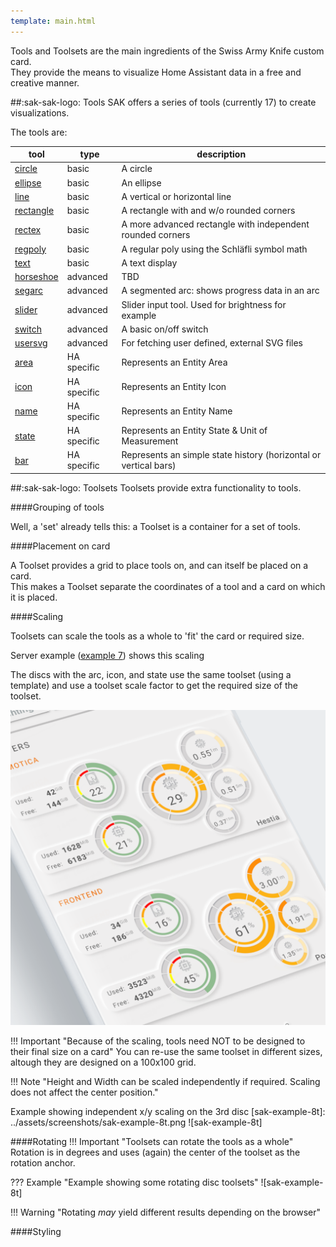 ```yaml
---
template: main.html
---
```

<!-- GT/GL -->

Tools and Toolsets are the main ingredients of the Swiss Army Knife custom card.
<br>They provide the means to visualize Home Assistant data in a free and creative manner.

##:sak-sak-logo: Tools
SAK offers a series of tools (currently 17) to create visualizations.

The tools are:

| tool        | type        | description |
| ----------- | ----------- | ----------- |
| [circle][swiss-army-knife-basic-tool-circle]          | basic       | A circle |
| [ellipse][swiss-army-knife-basic-tool-ellipse]        | basic       | An ellipse |
| [line][swiss-army-knife-basic-tool-line]              | basic       | A vertical or horizontal line |
| [rectangle][swiss-army-knife-basic-tool-rectangle]    | basic       | A rectangle with and w/o rounded corners |
| [rectex][swiss-army-knife-basic-tool-rectex]          | basic       | A more advanced rectangle with independent rounded corners |
| [regpoly][swiss-army-knife-basic-tool-regpoly]        | basic       | A regular poly using the Schläfli symbol math |
| [text][swiss-army-knife-basic-tool-text]              | basic       | A text display |
| [horseshoe][swiss-army-knife-advanced-tool-horseshoe] | advanced    | TBD |
| [segarc][swiss-army-knife-advanced-tool-segarc]       | advanced    | A segmented arc: shows progress data in an arc |
| [slider][swiss-army-knife-advanced-tool-slider]       | advanced    | Slider input tool. Used for brightness for example |
| [switch][swiss-army-knife-advanced-tool-switch]       | advanced    | A basic on/off switch |
| [usersvg][swiss-army-knife-advanced-tool-usersvg]     | advanced    | For fetching user defined, external SVG files |
| [area][swiss-army-knife-ha-tool-area]                 | HA specific | Represents an Entity Area |
| [icon][swiss-army-knife-ha-tool-icon]                 | HA specific | Represents an Entity Icon |
| [name][swiss-army-knife-ha-tool-name]                 | HA specific | Represents an Entity Name |
| [state][swiss-army-knife-ha-tool-state]               | HA specific | Represents an Entity State & Unit of Measurement |
| [bar][swiss-army-knife-ha-tool-bar]                   | HA specific | Represents an simple state history (horizontal or vertical bars)|

##:sak-sak-logo: Toolsets
Toolsets provide extra functionality to tools.

####Grouping of tools

Well, a 'set' already tells this: a Toolset is a container for a set of tools.

####Placement on card

A Toolset provides a grid to place tools on, and can itself be placed on a card.
<br>This makes a Toolset separate the coordinates of a tool and a card on which it is placed.

####Scaling

Toolsets can scale the tools as a whole to 'fit' the card or required size.

Server example ([example 7]) shows this scaling
    
The discs with the arc, icon, and state use the same toolset (using a template) and use a toolset scale factor to get the required size of the toolset.

![Swiss Army Knife Example 7 - Servers]

!!! Important "Because of the scaling, tools need NOT to be designed to their final size on a card"
    You can re-use the same toolset in different sizes, altough they are designed on a 100x100 grid.

!!! Note "Height and Width can be scaled independently if required. Scaling does not affect the center position."

Example showing independent x/y scaling on the 3rd disc
  [sak-example-8t]: ../assets/screenshots/sak-example-8t.png
  ![sak-example-8t]

####Rotating
!!! Important "Toolsets can rotate the tools as a whole"
    Rotation is in degrees and uses (again) the center of the toolset as the rotation anchor.

??? Example "Example showing some rotating disc toolsets"
    ![sak-example-8t]
    
!!! Warning "Rotating *may* yield different results depending on the browser"    
    
####Styling

<!--- References to pictures... --->
[Swiss Army Knife Example 7 - Servers]: ../assets/screenshots/sak-example-7.png "Swiss Army Knife example 7 - Servers"


<!--- References to internal links... --->

[swiss-army-knife-basic-tool-circle]: ../tools/circle-tool.md "Swiss Army Knife - Circle Tool"
[swiss-army-knife-basic-tool-ellipse]: ../tools/ellipse-tool.md "Swiss Army Knife - Ellipse Tool"
[swiss-army-knife-basic-tool-line]: ../tools/line-tool.md "Swiss Army Knife - Line Tool"
[swiss-army-knife-basic-tool-rectangle]: ../tools/rectangle-tool.md "Swiss Army Knife - Rectangle Tool"
[swiss-army-knife-basic-tool-rectex]: ../tools/rectangle-ex-tool.md "Swiss Army Knife - Rectangle Ex Tool"
[swiss-army-knife-basic-tool-regpoly]: ../tools/regular-poly-tool.md "Swiss Army Knife - Regular Poly Tool"
[swiss-army-knife-basic-tool-text]: ../tools/text-tool.md "Swiss Army Knife - Text Tool"
[swiss-army-knife-advanced-tool-horseshoe]: ../tools/horseshoe-tool.md "Swiss Army Knife - Horse shoe Tool"
[swiss-army-knife-advanced-tool-segarc]: ../tools/segarc-tool.md "Swiss Army Knife - Segmented Arc Tool"
[swiss-army-knife-advanced-tool-slider]: ../tools/slider-tool.md "Swiss Army Knife - Slider Tool"
[swiss-army-knife-advanced-tool-switch]: ../tools/switch-tool.md "Swiss Army Knife - Switch Tool"
[swiss-army-knife-advanced-tool-usersvg]: ../tools/usersvg-tool.md "Swiss Army Knife - User SVG Tool"
[swiss-army-knife-ha-tool-area]: ../tools/entity-area-tool.md "Swiss Army Knife - Entity Area Tool"
[swiss-army-knife-ha-tool-icon]: ../tools/entity-icon-tool.md "Swiss Army Knife - Entity Icon Tool"
[swiss-army-knife-ha-tool-name]: ../tools/entity-name-tool.md "Swiss Army Knife - Entity Name Tool"
[swiss-army-knife-ha-tool-state]: ../tools/entity-state-tool.md "Swiss Army Knife - Entity State Tool"
[swiss-army-knife-ha-tool-bar]: ../tools/entity-barchart-tool.md "Swiss Army Knife - Entity History Bar Tool"

[example 7]: ../examples/example-7.md

<!--- References to external links... --->

